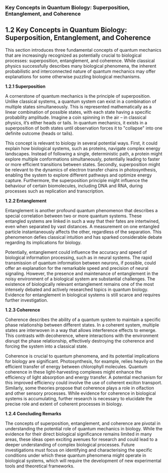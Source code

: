### Key Concepts in Quantum Biology: Superposition, Entanglement, and Coherence

## 1.2 Key Concepts in Quantum Biology: Superposition, Entanglement, and Coherence

This section introduces three fundamental concepts of quantum mechanics that are increasingly recognized as potentially crucial to biological processes: superposition, entanglement, and coherence.  While classical physics successfully describes many biological phenomena, the inherent probabilistic and interconnected nature of quantum mechanics may offer explanations for some otherwise puzzling biological mechanisms.

**1.2.1 Superposition**

A cornerstone of quantum mechanics is the principle of superposition.  Unlike classical systems, a quantum system can exist in a combination of multiple states simultaneously.  This is represented mathematically as a linear combination of possible states, with each state having a specific probability amplitude.  Imagine a coin spinning in the air – in classical physics, it’s either heads or tails. In quantum mechanics, it exists in a superposition of both states until observation forces it to "collapse" into one definite outcome (heads or tails).

This concept is relevant to biology in several potential ways.  First, it could explain how biological systems, such as proteins, navigate complex energy landscapes.  Instead of following a single, deterministic path, a protein might explore multiple conformations simultaneously, potentially leading to faster or more efficient transitions between states.  Secondly, superposition might be relevant to the dynamics of electron transfer chains in photosynthesis, enabling the system to explore different pathways and optimize energy capture.  Furthermore, the superposition principle might influence the behaviour of certain biomolecules, including DNA and RNA, during processes such as replication and transcription.


**1.2.2 Entanglement**

Entanglement is another profound quantum phenomenon that describes a special correlation between two or more quantum systems.  These entangled systems are linked in such a way that their fates are intertwined, even when separated by vast distances.  A measurement on one entangled particle instantaneously affects the other, regardless of the separation. This phenomenon defies classical intuition and has sparked considerable debate regarding its implications for biology.

Potentially, entanglement could influence the accuracy and speed of biological information processing, such as in neural systems.  The rapid transmission of quantum information between neurons, if possible, could offer an explanation for the remarkable speed and precision of neural signaling.  However, the presence and maintenance of entanglement in the noisy environment of a biological system are substantial challenges. The existence of biologically relevant entanglement remains one of the most intensely debated and actively researched topics in quantum biology.  Evidence for entanglement in biological systems is still scarce and requires further investigation.


**1.2.3 Coherence**

Coherence describes the ability of a quantum system to maintain a specific phase relationship between different states.  In a coherent system, multiple states are interwoven in a way that allows interference effects to emerge.  This contrasts with decoherence, where interactions with the environment disrupt the phase relationship, effectively destroying the coherence and forcing the system into a classical state.

Coherence is crucial to quantum phenomena, and its potential implications for biology are significant.  Photosynthesis, for example, relies heavily on the efficient transfer of energy between chlorophyll molecules.  Quantum coherence in these light-harvesting complexes might enhance the efficiency of light absorption and energy transfer.  A potential mechanism for this improved efficiency could involve the use of coherent exciton transport.  Similarly, some theories propose that coherence plays a role in olfaction and other sensory processes.  While evidence for coherence in biological systems is accumulating, further research is necessary to elucidate the precise role and extent of coherent processes in biology.


**1.2.4 Concluding Remarks**

The concepts of superposition, entanglement, and coherence are pivotal in understanding the potential role of quantum mechanics in biology.  While the evidence for their direct biological significance remains limited in many areas, these ideas open exciting avenues for research and could lead to a deeper understanding of complex biological processes.  Future investigations must focus on identifying and characterising the specific conditions under which these quantum phenomena might operate in biological systems, which will require the development of new experimental tools and theoretical frameworks.